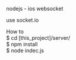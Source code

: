 nodejs - ios websocket

use socket.io

How to  
$ cd [this_project]/server/  
$ npm install  
$ node indec.js  
